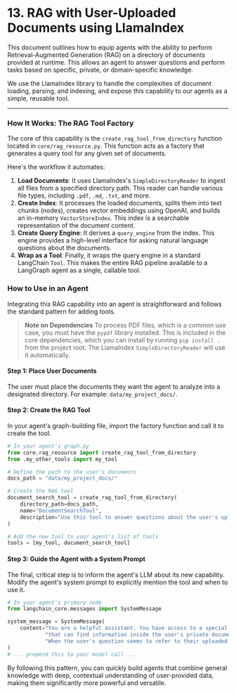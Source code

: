 # 13. RAG with User-Uploaded Documents using LlamaIndex

This document outlines how to equip agents with the ability to perform Retrieval-Augmented Generation (RAG) on a directory of documents provided at runtime. This allows an agent to answer questions and perform tasks based on specific, private, or domain-specific knowledge.

We use the LlamaIndex library to handle the complexities of document loading, parsing, and indexing, and expose this capability to our agents as a simple, reusable tool.

---

### How It Works: The RAG Tool Factory

The core of this capability is the `create_rag_tool_from_directory` function located in `core/rag_resource.py`. This function acts as a factory that generates a query tool for any given set of documents.

Here's the workflow it automates:

1.  **Load Documents**: It uses LlamaIndex's `SimpleDirectoryReader` to ingest all files from a specified directory path. This reader can handle various file types, including `.pdf`, `.md`, `.txt`, and more.
2.  **Create Index**: It processes the loaded documents, splits them into text chunks (nodes), creates vector embeddings using OpenAI, and builds an in-memory `VectorStoreIndex`. This index is a searchable representation of the document content.
3.  **Create Query Engine**: It derives a `query_engine` from the index. This engine provides a high-level interface for asking natural language questions about the documents.
4.  **Wrap as a Tool**: Finally, it wraps the query engine in a standard LangChain `Tool`. This makes the entire RAG pipeline available to a LangGraph agent as a single, callable tool.

### How to Use in an Agent

Integrating this RAG capability into an agent is straightforward and follows the standard pattern for adding tools.

> **Note on Dependencies**
> To process PDF files, which is a common use case, you must have the `pypdf` library installed. This is included in the core dependencies, which you can install by running `pip install .` from the project root. The LlamaIndex `SimpleDirectoryReader` will use it automatically.

#### Step 1: Place User Documents

The user must place the documents they want the agent to analyze into a designated directory. For example: `data/my_project_docs/`.

#### Step 2: Create the RAG Tool

In your agent's graph-building file, import the factory function and call it to create the tool.

```python
# In your agent's graph.py
from core.rag_resource import create_rag_tool_from_directory
from .my_other_tools import my_tool

# Define the path to the user's documents
docs_path = "data/my_project_docs/"

# Create the RAG tool
document_search_tool = create_rag_tool_from_directory(
    directory_path=docs_path,
    name="DocumentSearchTool",
    description="Use this tool to answer questions about the user's uploaded documents. It is the only source of information for these files."
)

# Add the new tool to your agent's list of tools
tools = [my_tool, document_search_tool]
```

#### Step 3: Guide the Agent with a System Prompt

The final, critical step is to inform the agent's LLM about its new capability. Modify the agent's system prompt to explicitly mention the tool and when to use it.

```python
# In your agent's primary node
from langchain_core.messages import SystemMessage

system_message = SystemMessage(
    content="You are a helpful assistant. You have access to a special tool called `DocumentSearchTool` "
            "that can find information inside the user's private documents. "
            "When the user's question seems to refer to their uploaded files, you must use this tool."
)
# ... prepend this to your model call ...
```

By following this pattern, you can quickly build agents that combine general knowledge with deep, contextual understanding of user-provided data, making them significantly more powerful and versatile. 